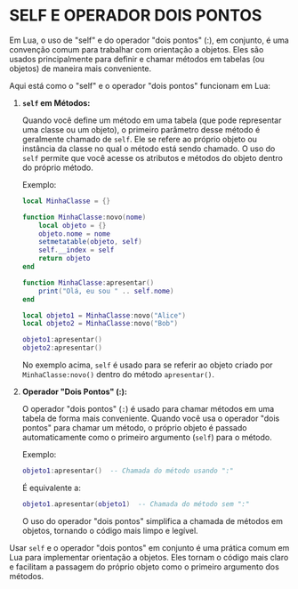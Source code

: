 # SELF E OPERADOR DOIS PONTOS
Em Lua, o uso de "self" e do operador "dois pontos" (:), em conjunto, é uma convenção comum para trabalhar com orientação a objetos. Eles são usados principalmente para definir e chamar métodos em tabelas (ou objetos) de maneira mais conveniente.

Aqui está como o "self" e o operador "dois pontos" funcionam em Lua:

1. **`self` em Métodos:**

   Quando você define um método em uma tabela (que pode representar uma classe ou um objeto), o primeiro parâmetro desse método é geralmente chamado de `self`. Ele se refere ao próprio objeto ou instância da classe no qual o método está sendo chamado. O uso do `self` permite que você acesse os atributos e métodos do objeto dentro do próprio método.

   Exemplo:

   ```lua
   local MinhaClasse = {}

   function MinhaClasse:novo(nome)
       local objeto = {}
       objeto.nome = nome
       setmetatable(objeto, self)
       self.__index = self
       return objeto
   end

   function MinhaClasse:apresentar()
       print("Olá, eu sou " .. self.nome)
   end

   local objeto1 = MinhaClasse:novo("Alice")
   local objeto2 = MinhaClasse:novo("Bob")

   objeto1:apresentar()
   objeto2:apresentar()
   ```

   No exemplo acima, `self` é usado para se referir ao objeto criado por `MinhaClasse:novo()` dentro do método `apresentar()`.

2. **Operador "Dois Pontos" (:):**

   O operador "dois pontos" (`:`) é usado para chamar métodos em uma tabela de forma mais conveniente. Quando você usa o operador "dois pontos" para chamar um método, o próprio objeto é passado automaticamente como o primeiro argumento (`self`) para o método.

   Exemplo:

   ```lua
   objeto1:apresentar()  -- Chamada do método usando ":"
   ```

   É equivalente a:

   ```lua
   objeto1.apresentar(objeto1)  -- Chamada do método sem ":"
   ```

   O uso do operador "dois pontos" simplifica a chamada de métodos em objetos, tornando o código mais limpo e legível.

Usar `self` e o operador "dois pontos" em conjunto é uma prática comum em Lua para implementar orientação a objetos. Eles tornam o código mais claro e facilitam a passagem do próprio objeto como o primeiro argumento dos métodos.